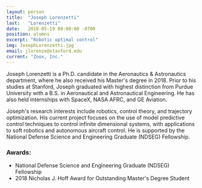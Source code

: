 ```yaml
---
layout: person
title:  "Joseph Lorenzetti"
last:   "Lorenzetti"
date:   2018-05-19 00:00:00 -0700
position: alumni
excerpt: "Robotic optimal control"
img: JosephLorenzetti.jpg
email: jlorenze@stanford.edu
current: "Zoox, Inc."
---
```


Joseph Lorenzetti is a Ph.D. candidate in the Aeronautics & Astronautics department, where he also received his Master's degree in 2018. Prior to his studies at Stanford, Joseph graduated with highest distinction from Purdue University with a B.S. in Aeronautical and Astronautical Engineering. He has also held internships with SpaceX, NASA AFRC, and GE Aviation.

Joseph's research interests include robotics, control theory, and trajectory optimization. His current project focuses on the use of model predictive control techniques to control infinite dimensional systems, with applications to soft robotics and autonomous aircraft control. He is supported by the National Defense Science and Engineering Graduate (NDSEG) Fellowship.

### Awards:
- National Defense Science and Engineering Graduate (NDSEG) Fellowship
- 2018 Nicholas J. Hoff Award for Outstanding Master's Degree Student
